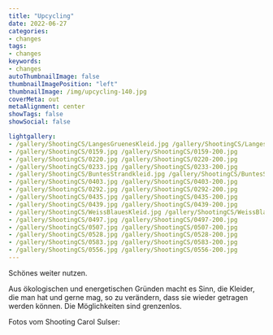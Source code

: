 ```yaml
---
title: "Upcycling"
date: 2022-06-27
categories:
- changes
tags:
- changes
keywords:
- changes
autoThumbnailImage: false
thumbnailImagePosition: "left"
thumbnailImage: /img/upcycling-140.jpg
coverMeta: out
metaAlignment: center
showTags: false
showSocial: false

lightgallery:
- /gallery/ShootingCS/LangesGruenesKleid.jpg /gallery/ShootingCS/LangesGruenesKleid-200.jpg
- /gallery/ShootingCS/0159.jpg /gallery/ShootingCS/0159-200.jpg
- /gallery/ShootingCS/0220.jpg /gallery/ShootingCS/0220-200.jpg
- /gallery/ShootingCS/0233.jpg /gallery/ShootingCS/0233-200.jpg
- /gallery/ShootingCS/BuntesStrandkleid.jpg /gallery/ShootingCS/BuntesStrandkleid-200.jpg
- /gallery/ShootingCS/0403.jpg /gallery/ShootingCS/0403-200.jpg
- /gallery/ShootingCS/0292.jpg /gallery/ShootingCS/0292-200.jpg
- /gallery/ShootingCS/0435.jpg /gallery/ShootingCS/0435-200.jpg
- /gallery/ShootingCS/0439.jpg /gallery/ShootingCS/0439-200.jpg
- /gallery/ShootingCS/WeissBlauesKleid.jpg /gallery/ShootingCS/WeissBlauesKleid-200.jpg
- /gallery/ShootingCS/0497.jpg /gallery/ShootingCS/0497-200.jpg
- /gallery/ShootingCS/0507.jpg /gallery/ShootingCS/0507-200.jpg
- /gallery/ShootingCS/0528.jpg /gallery/ShootingCS/0528-200.jpg
- /gallery/ShootingCS/0583.jpg /gallery/ShootingCS/0583-200.jpg
- /gallery/ShootingCS/0556.jpg /gallery/ShootingCS/0556-200.jpg
---
```


Schönes weiter nutzen.

<!--more-->
Aus ökologischen und energetischen Gründen macht es Sinn, die Kleider, die man hat und gerne mag, so zu verändern, dass sie wieder getragen werden können. Die Möglichkeiten sind grenzenlos.<p>
Fotos vom Shooting Carol Sulser: